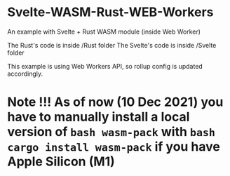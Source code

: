# Svelte-WASM-Rust-WEB-Workers
An example with Svelte + Rust WASM module (inside Web Worker)

The Rust's code is inside /Rust folder
The Svelte's code is inside /Svelte folder

This example is using Web Workers API, so rollup config is updated accordingly.

# Note !!! As of now (10 Dec 2021) you have to manually install a local version of ```bash wasm-pack``` with ```bash cargo install wasm-pack``` if you have Apple Silicon (M1)
